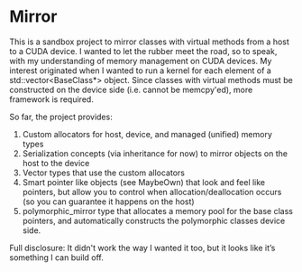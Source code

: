 # Mirror

This is a sandbox project to mirror classes with virtual methods from a host to a CUDA device. I wanted to let the rubber meet the road, so to speak, with my understanding of memory management on CUDA devices. My interest originated when I wanted to run a kernel for each element of a std::vector<BaseClass*> object. Since classes with virtual methods must be constructed on the device side (i.e. cannot be memcpy'ed), more framework is required. 

So far, the project provides:

1. Custom allocators for host, device, and managed (unified) memory types
2. Serialization concepts (via inheritance for now) to mirror objects on the host to the device
3. Vector types that use the custom allocators
4. Smart pointer like objects (see MaybeOwn) that look and feel like pointers, but allow you to control when allocation/deallocation occurs (so you can guarantee it happens on the host)
5. polymorphic_mirror type that allocates a memory pool for the base class pointers, and automatically constructs the polymorphic classes device side.

Full disclosure: It didn't work the way I wanted it too, but it looks like it’s something I can build off.
